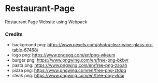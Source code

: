 # Restaurant-Page
Restaurant Page Website using Webpack


### Credits
- background png: https://www.pexels.com/photo/clear-wine-glass-on-table-67468/
- logo png: https://www.pngegg.com/en/png-wkeum
- burger png: https://www.pngwing.com/en/free-png-bkbvr
- pasta png: https://www.pngwing.com/en/free-png-zaoah
- pizza png: https://www.pngwing.com/en/free-png-ztdpq
- steak png: https://www.pngwing.com/en/free-png-ylduj